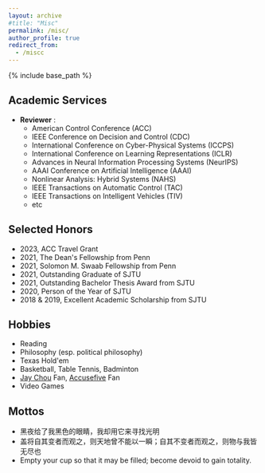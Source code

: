 ```yaml
---
layout: archive
#title: "Misc"
permalink: /misc/
author_profile: true
redirect_from:
  - /miscc
---
```


{% include base_path %}

Academic Services
-----
* **Reviewer** :   
  * American Control Conference (ACC)
  * IEEE Conference on Decision and Control (CDC)
  * International Conference on Cyber-Physical Systems (ICCPS)
  * International Conference on Learning Representations (ICLR)
  * Advances in Neural Information Processing Systems (NeurIPS)
  * AAAI Conference on Artificial Intelligence (AAAI)
  * Nonlinear Analysis: Hybrid Systems (NAHS)
  * IEEE Transactions on Automatic Control (TAC)
  * IEEE Transactions on Intelligent Vehicles (TIV)
  * etc

Selected Honors
-----
* 2023, ACC Travel Grant
* 2021, The Dean's Fellowship from Penn
* 2021, Solomon M. Swaab Fellowship from Penn
* 2021, Outstanding Graduate of SJTU
* 2021, Outstanding Bachelor Thesis Award from SJTU
* 2020, Person of the Year of SJTU
* 2018 & 2019, Excellent Academic Scholarship from SJTU

Hobbies
-----
* Reading
* Philosophy (esp. political philosophy)
* Texas Hold'em 
* Basketball, Table Tennis, Badminton
* [Jay Chou](https://en.wikipedia.org/wiki/Jay_Chou) Fan, [Accusefive](https://en.wikipedia.org/wiki/Accusefive) Fan
* Video Games

Mottos
-----
* 黑夜给了我黑色的眼睛，我却用它来寻找光明
* 盖将自其变者而观之，则天地曾不能以一瞬；自其不变者而观之，则物与我皆无尽也
* Empty your cup so that it may be filled; become devoid to gain totality.
